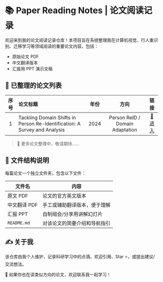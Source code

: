 # 📚 Paper Reading Notes | 论文阅读记录

欢迎来到我的论文阅读记录仓库！本项目旨在系统整理我在计算机视觉、行人重识别、迁移学习等领域阅读的重要论文内容，包括：

- 原始论文 PDF
- 中文翻译版本
- 汇报用 PPT 演示文稿




## 📄 已整理的论文列表

| 序号 | 论文标题 | 年份 | 方向 | 链接 |
|:--:|:---------------------------------------------|:----:|:------------------------:|:------:|
| 1 | Tackling Domain Shifts in Person Re-Identification: A Survey and Analysis | 2024 | Person ReID / Domain Adaptation | [📂 进入](./2025%E5%B9%B46%E6%9C%885%E6%97%A5/) |

> 📌 更多论文整理中，敬请期待……



## 📁 文件结构说明

每篇论文一个独立文件夹，包含以下文件：

| 文件名 | 内容 |
|--------|------|
| 原文 PDF | 论文的官方英文版本 |
| 中文翻译 PDF | 手工或辅助翻译版本，便于理解 |
| 汇报 PPT | 自制组会/分享用讲解幻灯片 |
| `README.md` | 对该论文的简要介绍和导航指引 |



## ✍️ 关于我

该仓库由我个人维护，记录科研学习中的点滴。欢迎引用、Star ⭐，或提出建议/交流想法。

📮 如果你也在读类似方向的论文，欢迎联系我一起学习！
